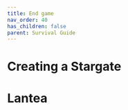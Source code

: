 ```yaml
---
title: End game
nav_order: 40
has_children: false
parent: Survival Guide
---
```


# Creating a Stargate


# Lantea
